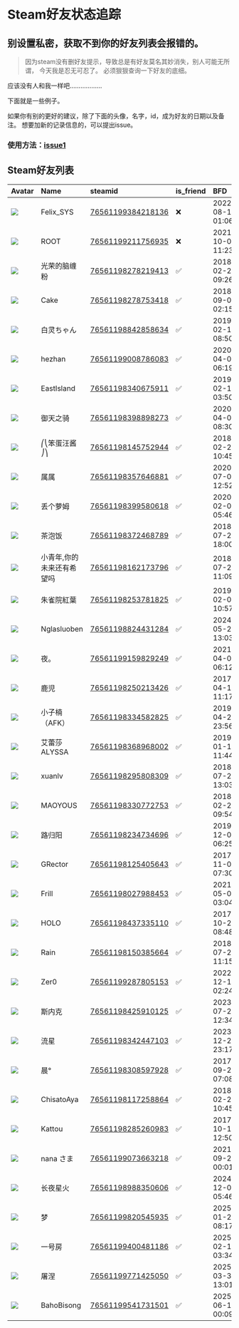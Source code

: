 # Steam好友状态追踪
## 别设置私密，获取不到你的好友列表会报错的。

> 因为steam没有删好友提示，导致总是有好友莫名其妙消失，别人可能无所谓，
> 今天我是忍无可忍了。 必须狠狠查询一下好友的底细。

应该没有人和我一样吧………………

下面就是一些例子。

如果你有别的更好的建议，除了下面的头像，名字，id，成为好友的日期以及备注。 想要加新的记录信息的，可以提出issue。

### 使用方法：[issue1](https://github.com/systemannounce/SteamFriends/issues/1)

## Steam好友列表

| Avatar                                                                            | Name          | steamid                                                                     | is_friend   | BFD                 | Remark   |
|:----------------------------------------------------------------------------------|:--------------|:----------------------------------------------------------------------------|:------------|:--------------------|:---------|
| ![](https://avatars.steamstatic.com/d41abd4be0b3769e1919802da758591a11639b13.jpg) | Felix_SYS     | [76561199384218136](https://steamcommunity.com/profiles/76561199384218136/) | ❌           | 2022-08-14 01:06:38 |          |
| ![](https://avatars.steamstatic.com/ef15d4fa577672454e11c4dc5fbfa9fc71722ede.jpg) | ROOT          | [76561199211756935](https://steamcommunity.com/profiles/76561199211756935/) | ❌           | 2021-10-02 11:23:03 |          |
| ![](https://avatars.steamstatic.com/4213a0f1b61e722d7eb1391b14b36e86703d376c.jpg) | 光荣的脑缠粉        | [76561198278219413](https://steamcommunity.com/profiles/76561198278219413/) | ✅           | 2018-02-20 09:26:50 |          |
| ![](https://avatars.steamstatic.com/0ae81ca7c6209a3391ea86d2da7ff019658732e0.jpg) | Cake          | [76561198278753418](https://steamcommunity.com/profiles/76561198278753418/) | ✅           | 2018-09-04 02:15:14 |          |
| ![](https://avatars.steamstatic.com/9248ec1adc9b0a6ce79079971d59a29962404e2e.jpg) | 白灵ちゃん         | [76561198842858634](https://steamcommunity.com/profiles/76561198842858634/) | ✅           | 2019-02-17 08:50:22 |          |
| ![](https://avatars.steamstatic.com/fef49e7fa7e1997310d705b2a6158ff8dc1cdfeb.jpg) | hezhan        | [76561199008786083](https://steamcommunity.com/profiles/76561199008786083/) | ✅           | 2020-04-02 06:19:35 |          |
| ![](https://avatars.steamstatic.com/38439e54dbd0d0c272d927ffe5bc93d79796607f.jpg) | EastIsland    | [76561198340675911](https://steamcommunity.com/profiles/76561198340675911/) | ✅           | 2019-02-17 03:50:12 |          |
| ![](https://avatars.steamstatic.com/148ff422f2245ab66abfeabf3f7506861d6b703b.jpg) | 御天之骑          | [76561198398898273](https://steamcommunity.com/profiles/76561198398898273/) | ✅           | 2020-04-02 08:30:51 |          |
| ![](https://avatars.steamstatic.com/359e31decae14b12cf34c4012adeac5de7f40c06.jpg) | ⎛⎝笨蛋汪酱⎠⎞      | [76561198145752944](https://steamcommunity.com/profiles/76561198145752944/) | ✅           | 2018-02-20 10:45:58 |          |
| ![](https://avatars.steamstatic.com/c6216793b9387593697878d2cfabec0f1e4e5bcd.jpg) | 属属            | [76561198357646881](https://steamcommunity.com/profiles/76561198357646881/) | ✅           | 2020-07-01 12:52:40 |          |
| ![](https://avatars.steamstatic.com/6b32a14576476874d57bd85dfc998d1cbcdc7976.jpg) | 丢个萝姆          | [76561198399580618](https://steamcommunity.com/profiles/76561198399580618/) | ✅           | 2020-02-09 05:46:48 |          |
| ![](https://avatars.steamstatic.com/9b2078210b0cb41c088304c6689ba2f6b2a668d3.jpg) | 茶泡饭           | [76561198372468789](https://steamcommunity.com/profiles/76561198372468789/) | ✅           | 2018-07-24 18:00:12 |          |
| ![](https://avatars.steamstatic.com/816756a4afeb44e8a53ae6602b762fe24d2c4744.jpg) | 小青年,你的未来还有希望吗 | [76561198162173796](https://steamcommunity.com/profiles/76561198162173796/) | ✅           | 2018-07-24 11:09:27 |          |
| ![](https://avatars.steamstatic.com/57605c83b1b8229499e3a4bf90f79b2b41fa4afc.jpg) | 朱雀院紅葉         | [76561198253781825](https://steamcommunity.com/profiles/76561198253781825/) | ✅           | 2019-02-06 10:57:01 |          |
| ![](https://avatars.steamstatic.com/7f9ca6f49e6c5c332328ed404b8e6ad821753b2b.jpg) | Nglasluoben   | [76561198824431284](https://steamcommunity.com/profiles/76561198824431284/) | ✅           | 2024-05-22 13:03:31 |          |
| ![](https://avatars.steamstatic.com/889dd0bd72966bef6ddffc4c5ec36d14975e93d1.jpg) | 夜。            | [76561199159829249](https://steamcommunity.com/profiles/76561199159829249/) | ✅           | 2021-04-09 06:12:16 |          |
| ![](https://avatars.steamstatic.com/b7354413d3445111cca0d2bd56899955aefc0245.jpg) | 鹿児            | [76561198250213426](https://steamcommunity.com/profiles/76561198250213426/) | ✅           | 2017-04-18 11:17:09 |          |
| ![](https://avatars.steamstatic.com/c19d0f5838f046403d8485e6cee76927bdecde59.jpg) | 小子楠（AFK）      | [76561198334582825](https://steamcommunity.com/profiles/76561198334582825/) | ✅           | 2019-04-20 23:56:36 |          |
| ![](https://avatars.steamstatic.com/b298753579384627bf1bf6d99566ed7fc1e5deec.jpg) | 艾蕾莎ALYSSA     | [76561198368968002](https://steamcommunity.com/profiles/76561198368968002/) | ✅           | 2019-01-13 11:44:54 |          |
| ![](https://avatars.steamstatic.com/3e478fdf9fc0012637dfa4e7c18576d03df15696.jpg) | xuanlv        | [76561198295808309](https://steamcommunity.com/profiles/76561198295808309/) | ✅           | 2018-07-24 13:03:48 |          |
| ![](https://avatars.steamstatic.com/ab31f650a752cd946fc56f109b5f105845494161.jpg) | MAOYOUS       | [76561198330772753](https://steamcommunity.com/profiles/76561198330772753/) | ✅           | 2018-02-20 09:54:13 |          |
| ![](https://avatars.steamstatic.com/87716d7ab941b008ebc47aec0f0f3d57ce3f4850.jpg) | 路归阳           | [76561198234734696](https://steamcommunity.com/profiles/76561198234734696/) | ✅           | 2019-12-08 06:25:40 |          |
| ![](https://avatars.steamstatic.com/de7aed4299406a52b01b0fc087ec5eb1d380b7e7.jpg) | GRector       | [76561198125405643](https://steamcommunity.com/profiles/76561198125405643/) | ✅           | 2017-11-06 07:30:39 |          |
| ![](https://avatars.steamstatic.com/cf3ce23b26a9c88fa9706d857531f2193cf0bda5.jpg) | Frill         | [76561198027988453](https://steamcommunity.com/profiles/76561198027988453/) | ✅           | 2021-05-07 03:04:06 |          |
| ![](https://avatars.steamstatic.com/f48d0711ce228462c670087a4500e8ce791713d8.jpg) | HOLO          | [76561198437335110](https://steamcommunity.com/profiles/76561198437335110/) | ✅           | 2017-10-21 08:48:27 |          |
| ![](https://avatars.steamstatic.com/46aff1841fe3d4fd872c6ab8573d5c04c211b854.jpg) | Rain          | [76561198150385664](https://steamcommunity.com/profiles/76561198150385664/) | ✅           | 2018-07-24 11:15:23 |          |
| ![](https://avatars.steamstatic.com/2f1d05c2811f47a3fc6488699b2d0613cc2d192f.jpg) | Zer0          | [76561199287805153](https://steamcommunity.com/profiles/76561199287805153/) | ✅           | 2022-12-16 02:24:56 |          |
| ![](https://avatars.steamstatic.com/a8588924574d7fec2269dc9452b2009ddedf052e.jpg) | 斯内克           | [76561198425910125](https://steamcommunity.com/profiles/76561198425910125/) | ✅           | 2023-07-24 12:34:34 |          |
| ![](https://avatars.steamstatic.com/ac1b392c817a79ebdaf94572fb5abec1e4275ea0.jpg) | 流星            | [76561198342447103](https://steamcommunity.com/profiles/76561198342447103/) | ✅           | 2023-12-25 23:17:54 |          |
| ![](https://avatars.steamstatic.com/39548b2a6d88191f3ddd2e7482779e5c2dce3082.jpg) | 晨°            | [76561198308597928](https://steamcommunity.com/profiles/76561198308597928/) | ✅           | 2017-09-27 07:08:11 |          |
| ![](https://avatars.steamstatic.com/9c5e128fa63cb895d325b32b6da7b56930600ed1.jpg) | ChisatoAya    | [76561198117258864](https://steamcommunity.com/profiles/76561198117258864/) | ✅           | 2018-02-20 10:45:57 |          |
| ![](https://avatars.steamstatic.com/d0a7c0b7bced765cbbb95d9d6825d356015e631c.jpg) | Kattou        | [76561198285260983](https://steamcommunity.com/profiles/76561198285260983/) | ✅           | 2017-10-19 12:50:23 |          |
| ![](https://avatars.steamstatic.com/70e04f4cd4e8465897eeddfb1fa4266aa3e0e7f4.jpg) | nana さま       | [76561199073663218](https://steamcommunity.com/profiles/76561199073663218/) | ✅           | 2021-09-22 00:01:58 |          |
| ![](https://avatars.steamstatic.com/6f7b7ec48409ffef2aa7a5aff0c149e39270a70e.jpg) | 长夜星火          | [76561198988350606](https://steamcommunity.com/profiles/76561198988350606/) | ✅           | 2024-12-01 05:46:39 |          |
| ![](https://avatars.steamstatic.com/fef49e7fa7e1997310d705b2a6158ff8dc1cdfeb.jpg) | 梦             | [76561199820545935](https://steamcommunity.com/profiles/76561199820545935/) | ✅           | 2025-01-26 08:17:38 |          |
| ![](https://avatars.steamstatic.com/738345e90541ec9e092fdad6321ae639eed49e4b.jpg) | 一号房           | [76561199400481186](https://steamcommunity.com/profiles/76561199400481186/) | ✅           | 2025-02-15 03:34:53 |          |
| ![](https://avatars.steamstatic.com/52d9d1fbc89b97c7601ec67cc2ed3e697f5623dd.jpg) | 屠涅            | [76561199771425050](https://steamcommunity.com/profiles/76561199771425050/) | ✅           | 2025-03-30 13:01:20 |          |
| ![](https://avatars.steamstatic.com/e1f4e08a72ab4064f57d249c4a843e58bee2425a.jpg) | BahoBisong    | [76561199541731501](https://steamcommunity.com/profiles/76561199541731501/) | ✅           | 2025-06-13 00:09:29 |          |